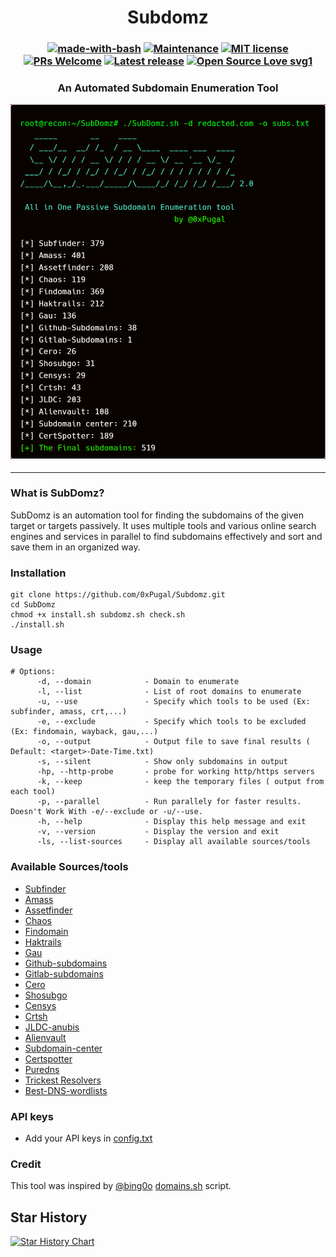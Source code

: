<h1 align="center">
  <b>Subdomz</b>
  <br>
</h1> 

<h3 align="center"> 
  
  [![made-with-bash](https://img.shields.io/badge/Made%20with-Bash-1f425f.svg)](https://www.gnu.org/software/bash/) [![Maintenance](https://img.shields.io/badge/Maintained%3F-yes-green.svg)](https://GitHub.com/0xPugal/KNOXSSer/graphs/commit-activity) [![MIT license](https://img.shields.io/badge/License-MIT-blue.svg)](https://lbesson.mit-license.org/) [![PRs Welcome](https://img.shields.io/badge/PRs-welcome-brightgreen.svg?style=flat-square)](http://makeapullrequest.com) [![Latest release](https://badgen.net/github/release/0xPugal/SubDomz?sort=semver&label=version)](https://github.com/0xPugal/SubDOmz/releases) [![Open Source Love svg1](https://badges.frapsoft.com/os/v1/open-source.svg?v=103)](https://github.com/SubDomz/KNOXSSer)
<h3 align="center">
An Automated Subdomain Enumeration Tool
</p>

  ![SubDomz](https://github.com/0xPugal/SubDomz/blob/master/SubDomz.png)

-----------------------------
### What is SubDomz?
 SubDomz is an automation tool for finding the subdomains of the given target or targets passively. It uses multiple tools and various online search engines and services in parallel to find subdomains effectively and sort and save them in an organized way.


### Installation
```
git clone https://github.com/0xPugal/Subdomz.git
cd SubDomz 
chmod +x install.sh subdomz.sh check.sh
./install.sh
```

### Usage
```
# Options:
      -d, --domain            - Domain to enumerate
      -l, --list              - List of root domains to enumerate
      -u, --use               - Specify which tools to be used (Ex: subfinder, amass, crt,...)
      -e, --exclude           - Specify which tools to be excluded (Ex: findomain, wayback, gau,...)
      -o, --output            - Output file to save final results ( Default: <target>-Date-Time.txt)
      -s, --silent            - Show only subdomains in output
      -hp, --http-probe       - probe for working http/https servers
      -k, --keep              - keep the temporary files ( output from each tool)
      -p, --parallel          - Run parallely for faster results. Doesn't Work With -e/--exclude or -u/--use.
      -h, --help              - Display this help message and exit
      -v, --version           - Display the version and exit
      -ls, --list-sources     - Display all available sources/tools
```

### Available Sources/tools
- [Subfinder](https://github.com/projectdiscovery/subfinder)
- [Amass](https://github.com/owasp-amass/amass)
- [Assetfinder](https://github.com/tomnomnom/assetfinder)
- [Chaos](https://github.com/projectdiscovery/chaos-client)
- [Findomain](https://github.com/Findomain/Findomain)
- [Haktrails](https://github.com/hakluke/haktrails)
- [Gau](https://github.com/lc/gau)
- [Github-subdomains](https://github.com/gwen001/github-subdomains)
- [Gitlab-subdomains](https://github.com/gwen001/gitlab-subdomains)
- [Cero](https://github.com/glebarez/cero)
- [Shosubgo](https://github.com/incogbyte/shosubgo)
- [Censys](https://search.censys.io/)
- [Crtsh](https://crt.sh/)
- [JLDC-anubis](https://jldc.me/anubis)
- [Alienvault](https://otx.alienvault.com)
- [Subdomain-center](https://api.subdomain.center)
- [Certspotter](https://api.certspotter.com)
- [Puredns](https://github.com/d3mondev/puredns)
- [Trickest Resolvers](https://github.com/trickest/resolvers)
- [Best-DNS-wordlists](https://wordlists.assetnote.io/)

### API keys
+ Add your API keys in [config.txt](https://github.com/0xPugal/subdomz/blob/master/config.txt)

### Credit
This tool was inspired by [@bing0o](https://github.com/bing0o) [domains.sh](https://github.com/bing0o/bash_scripting/blob/master/domains.sh) script.

## Star History

<a href="https://star-history.com/#0xpugal/SubDomz&Date">
 <picture>
   <source media="(prefers-color-scheme: dark)" srcset="https://api.star-history.com/svg?repos=0xpugal/SubDomz&type=Date&theme=dark" />
   <source media="(prefers-color-scheme: light)" srcset="https://api.star-history.com/svg?repos=0xpugal/SubDomz&type=Date" />
   <img alt="Star History Chart" src="https://api.star-history.com/svg?repos=0xpugal/SubDomz&type=Date" />
 </picture>
</a>
